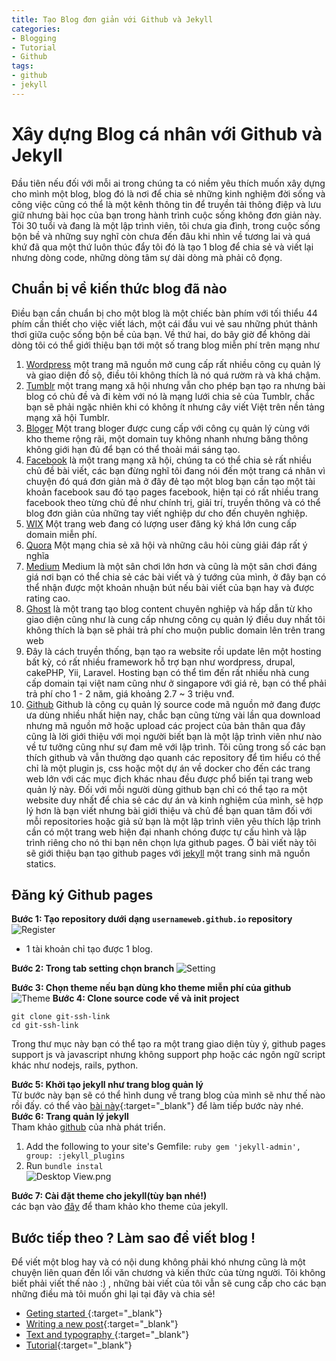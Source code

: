 ```yaml
---
title: Tạo Blog đơn giản với Github và Jekyll
categories:
- Blogging
- Tutorial
- Github
tags:
- github
- jekyll
---
```


# Xây dựng Blog cá nhân với Github và Jekyll
Đầu tiên nếu đối với mỗi ai trong chúng ta có niềm yêu thích muốn xây dựng cho mình một blog, blog đó là nơi để chia sẻ những kinh nghiệm đời sống và công việc cũng có thể là một kênh thông tin để truyền tải thông điệp và lưu giữ nhưng bài học của bạn trong hành trình cuộc sống không đơn giản này.
Tôi 30 tuổi và đang là một lập trình viên, tôi chưa gia đình, trong cuộc sống bộn bề và những suy nghĩ còn chưa đến đâu khi nhìn về tương lai và quá khứ đã qua một thứ luôn thúc đẩy tôi đó là tạo 1 blog để chia sẻ và viết lại nhưng dòng code, những dòng tâm sự dài dòng mà phải cô đọng.
## Chuẩn bị về kiến thức blog đã nào
Điều bạn cần chuẩn bị cho một blog là một chiếc bàn phím với tối thiểu 44 phím cần thiết cho việc viết lách, một cái đầu vui vẻ sau những phút thảnh thơi giữa cuộc sống bộn bề của bạn.
Về thứ hai, do bây giờ để không dài dòng tôi có thể giới thiệu bạn tới một số trang blog miễn phí trên mạng như
1. [Wordpress](https://wordpress.com/create-blog/) một trang mã nguồn mở cung cấp rất nhiều công cụ quản lý và giao diện đồ sộ, điều tôi không thích là nó quá rườm rà và khá chậm.
2. [Tumblr](https://www.tumblr.com/login) một trang mạng xã hội nhưng vẫn cho phép bạn tạo ra nhưng bài blog có chủ đề và đi kèm với nó là mạng lưới chia sẻ của Tumblr, chắc bạn sẽ phải ngặc nhiên khi có không ít nhưng cây viết Việt trên nền tảng mạng xã hội Tumblr.
3. [Bloger](https://www.blogger.com/about/?bpli=1) Một trang bloger được cung cấp với công cụ quản lý cùng với kho theme rộng rãi, một domain tuy không nhanh nhưng băng thông không giới hạn đủ để bạn có thể thoải mái sáng tạo.
4. [Facebook](https://www.facebook.com) là một trang mạng xã hội, chúng ta có thể chia sẻ rất nhiều chủ đề bài viết, các bạn đừng nghĩ tôi đang nói đến một trang cá nhân vì chuyện đó quá đơn giản mà ở đây đẻ tạo một blog bạn cần tạo một tài khoản facebook sau đó tạo pages facebook, hiện tại có rất nhiều trang facebook theo từng chủ đề như chính trị, giải trí, truyền thông và có thể blog đơn giản của những tay viết nghiệp dư cho đến chuyên nghiệp.
5. [WIX](https://users.wix.com/) Một trang web đang có lượng user đăng ký khá lớn cung cấp domain miễn phí.
6. [Quora](https://www.quora.com/) Một mạng chia sẻ xã hội và những câu hỏi cùng giải đáp rất ý nghĩa
7. [Medium](https://medium.com/) Medium là một sân chơi lớn hơn và cũng là một sân chơi đáng giá nơi bạn có thể chia sẻ các bài viết và ý tướng của mình, ở đây bạn có thể nhận được một khoản nhuận bút nếu bài viết của bạn hay và được rating cao.
8. [Ghost](https://forum.ghost.org/t/how-do-i-create-a-free-ghost-blog-on-netlify/15662) là một trang tạo blog content chuyên nghiệp và hấp dẫn từ kho giao diện cũng như là cung cấp nhưng công cụ quản lý điều duy nhất tôi không thích là bạn sẽ phải trả phí cho muộn public domain lên trên trang web
9. Đây là cách truyền thống, bạn tạo ra website rồi update lên một hosting bất kỳ, có rất nhiều framework hỗ trợ bạn như wordpress, drupal, cakePHP, Yii, Laravel. Hosting bạn có thể tìm đến rất nhiều nhà cung cấp domain tại việt nam cũng như ở singapore với giá rẻ, bạn có thể phải trả phí cho 1 - 2 năm, giá khoảng 2.7 ~ 3 triệu vnđ.
10. [Github](https://pages.github.com/) Github là công cụ quản lý source code mã nguồn mở đang được ưa dùng nhiều nhất hiện nay, chắc bạn cũng từng vài lần qua download nhưng mã nguồn mở hoặc upload các project của bản thân qua đây cũng là lời giới thiệu với mọi người biết bạn là một lập trình viên như nào về tư tưởng cũng như sự đam mê với lập trình. Tôi cũng trong số các bạn thích github và vẫn thường dạo quanh các repository  để tìm hiểu có thể chỉ là một plugin js, css hoặc một dự án về docker cho đến các trang web lớn với các mục địch khác nhau đều được phổ biến tại trang web quản lý này. Đối với mỗi người dùng github bạn chỉ có thể tạo ra một website duy nhất để chia sẻ các dự án và kinh nghiệm của mình, sẽ hợp lý hơn là bạn viết nhưng bài giới thiệu và chủ đề bạn quan tâm đối với mỗi repositories hoặc giả sử bạn là một lập trình viên yêu thích lập trình cần có một trang web hiện đại nhanh chóng được tự cấu hình và lập trình riêng cho nó thi bạn nên chọn lựa github pages. Ở bài viết này tôi sẽ giới thiệu bạn tạo github pages với [jekyll](https://jekyllrb.com/) một trang sinh mã nguồn statics.

## Đăng ký Github pages
**Bước 1: Tạo repository dưới dạng ``usernameweb.github.io`` repository**
![Register](https://i.postimg.cc/7ZfdWS4C/Screenshot-from-2020-08-03-10-23-27.png)
- 1 tài khoản chỉ tạo được 1 blog.

**Bước 2: Trong tab setting chọn branch**
![Setting](https://i.postimg.cc/C19r9xGj/repo-settings.png)

**Bước 3: Chọn theme nếu bạn dùng kho theme miễn phí của github**
![Theme](https://i.postimg.cc/cL32WY9r/launch-theme-chooser.png)
**Bước 4: Clone source code về và init project**
```console
git clone git-ssh-link
cd git-ssh-link
```
Trong thư mục này bạn có thể tạo ra một trang giao diện tùy ý, github pages support js và javascript nhưng không support php hoặc các ngôn ngữ script khác như nodejs, rails, python.

**Bước 5: Khởi tạo jekyll như trang blog quản lý**  
Từ bước này bạn  sẽ có thể hình dung về trang blog của mình sẽ như thế nào rồi đấy.
có thể vào [bài này](/posts/getting-started){:target="_blank"} để làm tiếp bước này nhé.  
**Bước 6: Trang quản lý jekyll**   
Tham khảo [github](https://github.com/jekyll/jekyll-admin) của nhà phát triển.
1.  Add the following to your site's Gemfile:
		```ruby
		gem 'jekyll-admin', group: :jekyll_plugins
		```
2.  Run ``bundle instal``  
![Desktop View.png](https://i.postimg.cc/qBy9r31t/Screenshot-from-2021-03-21-19-24-37.png)

**Bước 7: Cài đặt theme cho jekyll(tùy bạn nhé!)**  
các bạn vào [đây](http://jekyllthemes.org/) để tham khảo kho theme của jekyll.
## Bước tiếp theo ? Làm sao để viết blog !
Để viết một blog hay và có nội dung không phải khó nhưng cũng là một chuyện liên quan đến lối văn chương và kiến thức của từng người. Tôi không biết phải viết thế nào :) , những bài viết của tôi vẫn sẽ cung cấp cho các bạn những điều mà tôi muốn ghi lại tại đây và chia sẻ!
* [Geting started ](/posts/getting-started){:target="_blank"}
* [Writing a new post](/posts/write-a-new-post/){:target="_blank"}
* [Text and typography ](/posts/text-and-typography/){:target="_blank"}
* [Tutorial](/categories/tutorial/){:target="_blank"}
